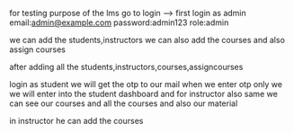 for testing purpose of the lms
go to login --> first login as admin 
email:admin@example.com
password:admin123
role:admin

we can add the students,instructors
we can also add the courses and also assign courses 

after adding all the students,instructors,courses,assigncourses

login as student we will get the otp to our mail 
when we enter otp only we we will enter into the student dashboard and for instructor also same 
 we can see our courses and all the courses and also our material 

in instructor he can add the courses


